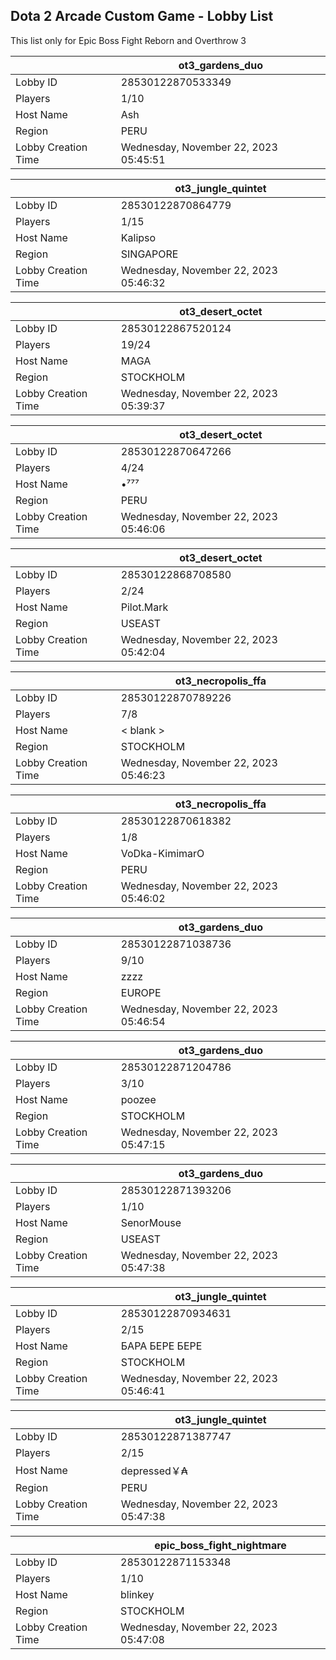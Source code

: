 ## Dota 2 Arcade Custom Game - Lobby List

This list only for Epic Boss Fight Reborn and Overthrow 3

|  | ot3_gardens_duo |
| ------ | ------ |
| Lobby ID | 28530122870533349 |
| Players | 1/10 |
| Host Name | Ash |
| Region | PERU |
| Lobby Creation Time | Wednesday, November 22, 2023 05:45:51 |


|  | ot3_jungle_quintet |
| ------ | ------ |
| Lobby ID | 28530122870864779 |
| Players | 1/15 |
| Host Name | Kalipso |
| Region | SINGAPORE |
| Lobby Creation Time | Wednesday, November 22, 2023 05:46:32 |


|  | ot3_desert_octet |
| ------ | ------ |
| Lobby ID | 28530122867520124 |
| Players | 19/24 |
| Host Name | MAGA |
| Region | STOCKHOLM |
| Lobby Creation Time | Wednesday, November 22, 2023 05:39:37 |


|  | ot3_desert_octet |
| ------ | ------ |
| Lobby ID | 28530122870647266 |
| Players | 4/24 |
| Host Name | •⁷⁷⁷ |
| Region | PERU |
| Lobby Creation Time | Wednesday, November 22, 2023 05:46:06 |


|  | ot3_desert_octet |
| ------ | ------ |
| Lobby ID | 28530122868708580 |
| Players | 2/24 |
| Host Name | Pilot.Mark |
| Region | USEAST |
| Lobby Creation Time | Wednesday, November 22, 2023 05:42:04 |


|  | ot3_necropolis_ffa |
| ------ | ------ |
| Lobby ID | 28530122870789226 |
| Players | 7/8 |
| Host Name | < blank > |
| Region | STOCKHOLM |
| Lobby Creation Time | Wednesday, November 22, 2023 05:46:23 |


|  | ot3_necropolis_ffa |
| ------ | ------ |
| Lobby ID | 28530122870618382 |
| Players | 1/8 |
| Host Name | VoDka-KimimarO |
| Region | PERU |
| Lobby Creation Time | Wednesday, November 22, 2023 05:46:02 |


|  | ot3_gardens_duo |
| ------ | ------ |
| Lobby ID | 28530122871038736 |
| Players | 9/10 |
| Host Name | zzzz |
| Region | EUROPE |
| Lobby Creation Time | Wednesday, November 22, 2023 05:46:54 |


|  | ot3_gardens_duo |
| ------ | ------ |
| Lobby ID | 28530122871204786 |
| Players | 3/10 |
| Host Name | poozee |
| Region | STOCKHOLM |
| Lobby Creation Time | Wednesday, November 22, 2023 05:47:15 |


|  | ot3_gardens_duo |
| ------ | ------ |
| Lobby ID | 28530122871393206 |
| Players | 1/10 |
| Host Name | SenorMouse |
| Region | USEAST |
| Lobby Creation Time | Wednesday, November 22, 2023 05:47:38 |


|  | ot3_jungle_quintet |
| ------ | ------ |
| Lobby ID | 28530122870934631 |
| Players | 2/15 |
| Host Name | БАРА БЕРЕ БЕРЕ |
| Region | STOCKHOLM |
| Lobby Creation Time | Wednesday, November 22, 2023 05:46:41 |


|  | ot3_jungle_quintet |
| ------ | ------ |
| Lobby ID | 28530122871387747 |
| Players | 2/15 |
| Host Name | depressed￥₳ |
| Region | PERU |
| Lobby Creation Time | Wednesday, November 22, 2023 05:47:38 |


|  | epic_boss_fight_nightmare |
| ------ | ------ |
| Lobby ID | 28530122871153348 |
| Players | 1/10 |
| Host Name | blinkey |
| Region | STOCKHOLM |
| Lobby Creation Time | Wednesday, November 22, 2023 05:47:08 |



